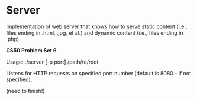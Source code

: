 # Server
Implementation of web server that knows how to serve static content (i.e., files ending in .html, .jpg, et al.) and dynamic content (i.e., files ending in .php).

<b>CS50 Problem Set 6</b>

Usage: ./server [-p port] /path/to/root

Listens for HTTP requests on specified port number (default is 8080 - if not specified).

(need to finish!)
